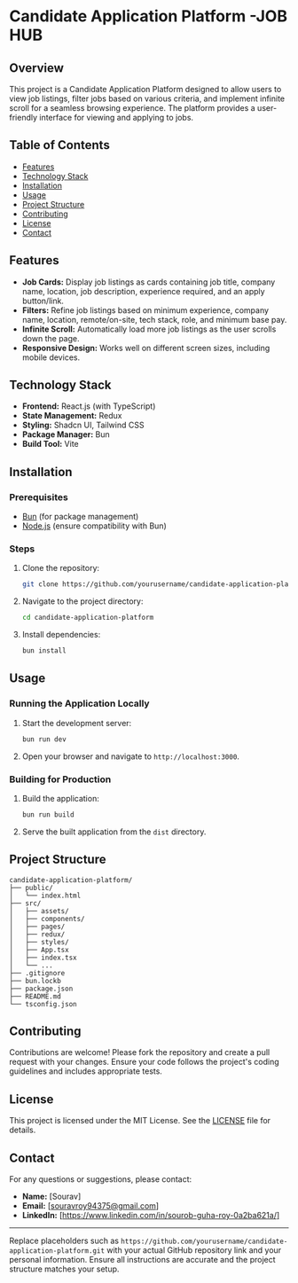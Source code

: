 # Candidate Application Platform -JOB HUB

## Overview

This project is a Candidate Application Platform designed to allow users to view job listings, filter jobs based on various criteria, and implement infinite scroll for a seamless browsing experience. The platform provides a user-friendly interface for viewing and applying to jobs.

## Table of Contents

- [Features](#features)
- [Technology Stack](#technology-stack)
- [Installation](#installation)
- [Usage](#usage)
- [Project Structure](#project-structure)
- [Contributing](#contributing)
- [License](#license)
- [Contact](#contact)

## Features

- **Job Cards:** Display job listings as cards containing job title, company name, location, job description, experience required, and an apply button/link.
- **Filters:** Refine job listings based on minimum experience, company name, location, remote/on-site, tech stack, role, and minimum base pay.
- **Infinite Scroll:** Automatically load more job listings as the user scrolls down the page.
- **Responsive Design:** Works well on different screen sizes, including mobile devices.

## Technology Stack

- **Frontend:** React.js (with TypeScript)
- **State Management:** Redux
- **Styling:** Shadcn UI, Tailwind CSS
- **Package Manager:** Bun
- **Build Tool:** Vite

## Installation

### Prerequisites

- [Bun](https://bun.sh/) (for package management)
- [Node.js](https://nodejs.org/) (ensure compatibility with Bun)

### Steps

1. Clone the repository:
    ```sh
    git clone https://github.com/yourusername/candidate-application-platform.git
    ```
2. Navigate to the project directory:
    ```sh
    cd candidate-application-platform
    ```
3. Install dependencies:
    ```sh
    bun install
    ```

## Usage

### Running the Application Locally

1. Start the development server:
    ```sh
    bun run dev
    ```
2. Open your browser and navigate to `http://localhost:3000`.

### Building for Production

1. Build the application:
    ```sh
    bun run build
    ```
2. Serve the built application from the `dist` directory.

## Project Structure

```
candidate-application-platform/
├── public/
│   └── index.html
├── src/
│   ├── assets/
│   ├── components/
│   ├── pages/
│   ├── redux/
│   ├── styles/
│   ├── App.tsx
│   ├── index.tsx
│   └── ...
├── .gitignore
├── bun.lockb
├── package.json
├── README.md
└── tsconfig.json
```

## Contributing

Contributions are welcome! Please fork the repository and create a pull request with your changes. Ensure your code follows the project's coding guidelines and includes appropriate tests.

## License

This project is licensed under the MIT License. See the [LICENSE](LICENSE) file for details.

## Contact

For any questions or suggestions, please contact:

- **Name:** [Sourav]
- **Email:** [souravroy94375@gmail.com]
- **LinkedIn:** [https://www.linkedin.com/in/sourob-guha-roy-0a2ba621a/]

---

Replace placeholders such as `https://github.com/yourusername/candidate-application-platform.git` with your actual GitHub repository link and your personal information. Ensure all instructions are accurate and the project structure matches your setup.
